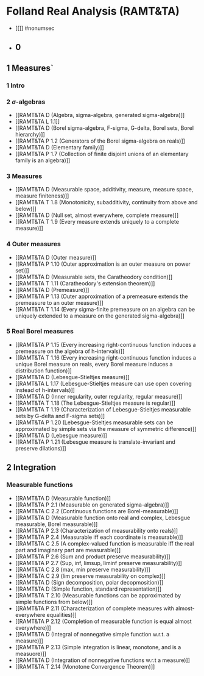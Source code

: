 # Folland Real Analysis (RAMT&TA)
- [[]] #nonumsec 
- ## 0
## 1 Measures`
### 1 Intro
### 2 $\sigma$-algebras
- [[RAMT&TA D (Algebra, sigma-algebra, generated sigma-algebra)]]
- [[RAMT&TA L 1.1]]
- [[RAMT&TA D (Borel sigma-algebra, F-sigma, G-delta, Borel sets, Borel hierarchy)]]
- [[RAMT&TA P 1.2 (Generators of the Borel sigma-algebra on reals)]]
- [[RAMT&TA D (Elementary family)]]
- [[RAMT&TA P 1.7 (Collection of finite disjoint unions of an elementary family is an algebra)]]
### 3 Measures
- [[RAMT&TA D (Measurable space, additivity, measure, measure space, measure finiteness)]]
- [[RAMT&TA T 1.8 (Monotonicity, subadditivity, continuity from above and below)]]
- [[RAMT&TA D (Null set, almost everywhere, complete measure)]]
- [[RAMT&TA T 1.9 (Every measure extends uniquely to a complete measure)]]
### 4 Outer measures
- [[RAMT&TA D (Outer measure)]]
- [[RAMT&TA P 1.10 (Outer approximation is an outer measure on power set)]]
- [[RAMT&TA D (Measurable sets, the Caratheodory condition)]]
- [[RAMT&TA T 1.11 (Caratheodory's extension theorem)]]
- [[RAMT&TA D (Premeasure)]]
- [[RAMT&TA P 1.13 (Outer approximation of a premeasure extends the premeasure to an outer measure)]]
- [[RAMT&TA T 1.14 (Every sigma-finite premeasure on an algebra can be uniquely extended to a measure on the generated sigma-algebra)]]
### 5 Real Borel measures
- [[RAMT&TA P 1.15 (Every increasing right-continuous function induces a premeasure on the algebra of h-intervals)]]
- [[RAMT&TA T 1.16 (Every increasing right-continuous function induces a unique Borel measure on reals, every Borel measure induces a distribution function)]]
- [[RAMT&TA D (Lebesgue-Stieltjes measure)]]
- [[RAMT&TA L 1.17 (Lebesgue-Stieltjes measure can use open covering instead of h-intervals)]]
- [[RAMT&TA D (Inner regularity, outer regularity, regular measure)]]
- [[RAMT&TA T 1.18 (The Lebesgue-Stieltjes measure is regular)]]
- [[RAMT&TA T 1.19 (Characterization of Lebesgue-Stieltjes measurable sets by G-delta and F-sigma sets)]]
- [[RAMT&TA P 1.20 (Lebesgue-Stieltjes measurable sets can be approximated by simple sets via the measure of symmetric difference)]]
- [[RAMT&TA D (Lebesgue measure)]]
- [[RAMT&TA P 1.21 (Lebesgue measure is translate-invariant and preserve dilations)]]
## 2 Integration
### Measurable functions
- [[RAMT&TA D (Measurable function)]]
- [[RAMT&TA P 2.1 (Measurable on generated sigma-algebra)]]
- [[RAMT&TA C 2.2 (Continuous functions are Borel-measurable)]]
- [[RAMT&TA D (Measurable function onto real and complex, Lebesgue measurable, Borel measurable)]]
- [[RAMT&TA P 2.3 (Characterization of measurability onto reals)]]
- [[RAMT&TA P 2.4 (Measurable iff each coordinate is measurable)]]
- [[RAMT&TA C 2.5 (A complex-valued function is measurable iff the real part and imaginary part are measurable)]]
- [[RAMT&TA P 2.6 (Sum and product preserve measurability)]]
- [[RAMT&TA P 2.7 (Sup, inf, limsup, liminf preserve measurability)]]
- [[RAMT&TA C 2.8 (max, min preserve measurability)]]
- [[RAMT&TA C 2.9 (lim preserve measurability on complex)]]
- [[RAMT&TA D (Sign decomposition, polar decopmosition)]]
- [[RAMT&TA D (Simple function, standard representation)]]
- [[RAMT&TA T 2.10 (Measurable functions can be approximated by simple functions from below)]]
- [[RAMT&TA P 2.11 (Characterization of complete measures with almost-everywhere equalities)]]
- [[RAMT&TA P 2.12 (Completion of measurable function is equal almost everywhere)]]
- [[RAMT&TA D (Integral of nonnegative simple function w.r.t. a measure)]]
- [[RAMT&TA P 2.13 (Simple integration is linear, monotone, and is a measuore)]]
- [[RAMT&TA D (Integration of nonnegative functions w.r.t a measure)]]
- [[RAMT&TA T 2.14 (Monotone Convergence Theorem)]]